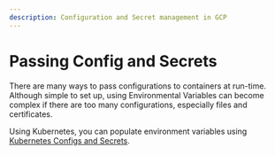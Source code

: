 ```yaml
---
description: Configuration and Secret management in GCP
---
```


# Passing Config and Secrets

There are many ways to pass configurations to containers at run-time. Although simple to set up, using Environmental Variables can become complex if there are too many configurations, especially files and certificates.&#x20;

Using Kubernetes, you can populate environment variables using [Kubernetes Configs and Secrets](../../../kubernetes/kubernetes-configs-and-secrets/).
